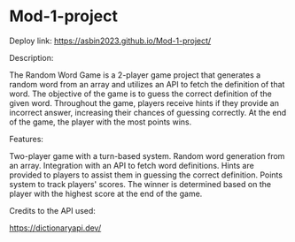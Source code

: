 # Mod-1-project

Deploy link: https://asbin2023.github.io/Mod-1-project/


Description:

The Random Word Game is a 2-player game project that generates a random word from an array and utilizes an API to fetch the definition of that word. The objective of the game is to guess the correct definition of the given word. Throughout the game, players receive hints if they provide an incorrect answer, increasing their chances of guessing correctly. At the end of the game, the player with the most points wins.

Features:

Two-player game with a turn-based system.
Random word generation from an array.
Integration with an API to fetch word definitions.
Hints are provided to players to assist them in guessing the correct definition.
Points system to track players' scores.
The winner is determined based on the player with the highest score at the end of the game.

Credits to the API used:

https://dictionaryapi.dev/
